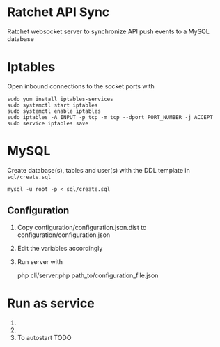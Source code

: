 # Ratchet API Sync

Ratchet websocket server to synchronize API push events to a MySQL database

# Iptables

Open inbound connections to the socket ports with

    sudo yum install iptables-services
    sudo systemctl start iptables
    sudo systemctl enable iptables
    sudo iptables -A INPUT -p tcp -m tcp --dport PORT_NUMBER -j ACCEPT
    sudo service iptables save
# MySQL

Create database(s), tables and user(s) with the DDL template in `sql/create.sql`

    mysql -u root -p < sql/create.sql

## Configuration

1. Copy configuration/configuration.json.dist to configuration/configuration.json
2. Edit the variables accordingly
3. Run server with

    php cli/server.php path_to/configuration_file.json

# Run as service

1.
2.
3. To autostart TODO
